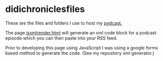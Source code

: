 # didichroniclesfiles
These are the files and folders I use to host my <a href="https://chroniclesofdidi.com">podcast.</a> 

The page <a href="https://chroniclesofdidi.com/jsxmlrender.htmll"> jsxmlrender.html</a> will generate an xml code block for a podcast episode which you can then paste into your RSS feed.

Prior to developing this page using JavaScript I was using a google forms based method to generate the code.  (See my repository xml generator.)
